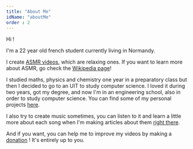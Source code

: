 ```yaml
---
title: "About Me"
idName: "aboutMe"
order : 2
---
```


Hi !

I'm a 22 year old french student currently living in Normandy.

I create [ASMR videos](https://www.youtube.com/user/Zoruasmr "my channel"), which are relaxing ones. If you want to learn more about ASMR, go check the [Wikipedia page](http://en.wikipedia.org/wiki/Autonomous_sensory_meridian_response "wikipedia asmr")!

I studied maths, physics and chemistry one year in a preparatory class but then I decided to go to an UIT to study computer science. I loved it during two years, got my degree, and now I'm in an engineering school, also in order to study computer science. You can find some of my personal projects [here](http://www.zoru.co/pages/en/projects).

I also try to create music sometimes, you can listen to it and learn a little more about each song when I'm making articles about them [right there](http://www.zoru.co/pages/en/music).

And if you want, you can help me to improve my videos by making a [donation](http://www.zoru.co/pages/en/donations) ! It's entirely up to you.
